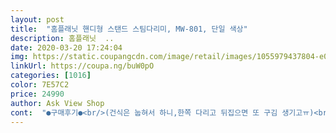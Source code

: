 ```yaml
---
layout: post 
title:  "홈플래닛 핸디형 스탠드 스팀다리미, MW-801, 단일 색상" 
description: 홈플래닛  ..
date: 2020-03-20 17:24:04 
img: https://static.coupangcdn.com/image/retail/images/1055979437804-e0f401c0-510a-4275-bcc1-50b41e7c039c.jpg 
linkUrl: https://coupa.ng/buW0pO 
categories: [1016] 
color: 7E57C2 
price: 24990 
author: Ask View Shop 
cont:  "●구매후기●<br/>(건식은 눕혀서 하니,한쪽 다리고 뒤집으면 또 구김 생기고ㅠ)<br/>(스탠드형이니 힘들면 잠시 세워둬도 되니까)<br/>(예전 제품은 물도 뚝뚝 떨어지고,수직으로 세워 이용이 힘들어서<br/>(특히 버튼부분 플라스틱이 허접.<br/>.<br/>)<br/>*단점<br/>*장점<br/>1.<br/> 간편하게 잔주름 피기 좋다.<br/>(잘펴짐)<br/>1.<br/> 성능은 괜찮으나 제품자체 마감도는 딱 그 가격대처럼 보임<br/>2.<br/> 싸다x999<br/>2.<br/> 예열될수록 헤드부분이 뜨거워지는데 검지손가락 닿는 부분도<br/>3.<br/> 조작이 심플하다<br/>3.<br/> 진한 주름은 잘펴지진 않음<br/>4.<br/> 다리면서 뒤로 기울였을때 물이 샘(수평으로 들어야함)<br/>✓기분 탓인지 몰라도.<br/>.<br/>옷감 손상이 있는 거 아닌가 하는<br/>✔걱정보다는 심하게 무겁거나 무리가 가지 않음<br/>✔사진에 보이듯 잘 펴집니다<br/>✔손이 데일 위험이 없어요<br/>✔스팀 연속 분사 버튼이 있어 누르고 있는 고생 안 해도 됨<br/>✔스팀 연속 분사에 잘 다려지니 앞으로 어떤 옷이든 다 이용할 듯<br/>가격대비 만족도 높구요.<br/> 물 흐름 걱정은 하실필요 없고요.<br/><br/>간혹 몇 몇 소재 옷들은 빨래한번 돌리면 잔주름이 심해지는 옷들이<br/>고민하시는 초보자분들~일단 이용해 보세요~<br/>구성품은 상세랑 동일하구요.<br/> 사용방법 또한 간단해서 사용설명서 볼 필요까진 없었지만 그래도 사진 찍어봤구요.<br/><br/>그냥 데일리 복장들 입고 나갔을 때 창피하지 않을 정도로만<br/>그냥 위에서 아래로 쓱~지나가면 다려지니 강추!!!!<br/>그래서 스팀켜놓고 바닥에 뒀는데 확실히 냄새가 나더라구요.<br/> 냄새 어느정도 빠져나간 뒤에 커튼 하단에 구겨진 부분 한번 다려봤어요.<br/> 처음 커텐샀을 때 부터 있던 구김이라 좀 오래됐는데 섬유브러시 끼우고 빗어주듯이 다리니 조금씩 펴 지더라구요.<br/> 스팀이 뜨거워서 데일까봐 실리콘 장갑 끼고 커텐잡고 다려줬는데 생각보다 간편하게 다려져서 처음 해본것 치곤 괜찮았아요.<br/> 연속 스팀 버튼있어서 한번 아래로 눌러주면 스팀 계속 나와서 간편합니다.<br/> 블라우스부터 티셔츠까지 쪼로미 다릴 것들이 기다리고 있어서 조금만 더 연습해보고 본격적으로 의류들을 다려볼까해요.<br/> 브러쉬 같은 경우 어떨 때 사용해야 하는지 아직까지 감이 안 오지만 사용설명서 처럼 직접적으로 섬유에 닿게 할 경우에 사용하라고 적혀있어서 일단 그렇게 사용해보려고 합니다.<br/> 근데 직물브러쉬보다 섬유브러쉬가 더 활용성이 높아보여요.<br/>  직물브러쉬는 좀 세보여서 옷감 상할 것 같은 느낌적인 느낌이 들어서요.<br/> 갠적인 판단으로 사용하시기 바라요~<br/>그럼에도 불구하고 별5개인 이유는<br/>그렇기도 하고,스킬 부족일 수도 있겠지만)<br/>느낌적인 느낌... <br/>.<br/>? 저렴이라 그냥 다렸는데,다른 옷들도<br/>다려지면 좋겠다 생각하고 가성비 따져서 구매해본건데<br/>다른 제품들보다 저렴하니까 실패해도 그만이잖아요~ㅎ<br/>다리미 자체가 없어서 어떤 거 살까 고민하다가 판 다리미보다 스팀다리미가 더 사용범위가 넓을 것 같아서 스팀다리미로 선택하고 브랜드 찾아보기 시작했는데 비싼건 부담스러워서 저렴이에서 골라봤어요.<br/><br/>다시 입으려구요ㅠㅜ옷을 살려줌,,,ㅎㅎ<br/>무게는 적당하긴 하나 여러 번 빗어주듯 다리다보니 팔이 좀 아파서 중간에 쉬어주긴 했어요.<br/> 하지만 걱정할 정도로 무거운건 아니에요.<br/><br/>바쁘신 분들을 위해 결론만 말하자면<br/>사실 다림질은 한번도 안해봐서 요령이 1도 없어서 스팀다림질 하는 거 찾아봤는데 안 찾아봤어도 될 만큼 간단하네요.<br/>ㅋ<br/>사용하기 편리하고,손에 무리도 덜하고,데일 위험도 없고<br/>생각보다 잘 펴져서 놀랐네요<br/>스팀 입문자는 아니지만, 몇 년 전에 이 제품의 2배 값에 한**핸디 스팀으로 입문을 했어요.<br/>가뜩이나 무게가 있고 세운 상태로 사용해야하니,팔도 아픈데 스팀 분사도 손으로 계속 눌러야 하고,고생에 비해 옷은 다려지지도 않고.<br/>.<br/>처음이라 제 스킬이 부족했을 수 있으나 여튼 실망만 하고 버렸었죠.<br/>그후 건식 다리미만 이용하다가 울코트는 세탁소는  비싸고 구김 심해 다려야겠다 싶어,솔직히 울코트 다린다는 이유 하나로 다시 구입 결심을 했지만,몇날 며칠을 고민만 했어요~그러다 또 버릴 각오로 제일 싼 거 사자 싶었고,상품평 보고 이 제품 샀지만 기대는 없었죠.<br/>진작 샀어야 합니다.<br/><br/>안되겠다 싶은 고가 의류만 세탁소에 맡기던가 하려고요<br/>안입으려고 옷장에 박아둔 옷들 다려두니 괜찮아서<br/>애초에 진한 주름은 안펴질 거 예상하고 샀어요<br/>어차피 정장처럼 칼주름 잡을 옷들도 아닌데... <br/><br/>여튼 구매후기보고 구입한 1인이라 도움 되시라고 저 또한 후기 남겨봅니다.<br/><br/>이상 내돈내산 후기입니당 ~~~<br/>이정도네요~<br/>있더라구요.<br/>.<br/> 입고나가긴 창피해서 다시 넣어뒀다가 생각나면<br/>저는 정말 강추합니다 :<br/> - and gt;<br/>저렴한 가격에 비해 다림질이 잘 되기 때문이에요<br/>전부 다리면서 자주 이용해보고,기분탓이면 쭉 쓰고,<br/>좀 뜨거워서 살짝 아래를 잡아야함<br/>진짜 상품평 귀찮은데,저처럼 고민하느라 갈피를 못 잡을 초보자님들 위해 사진까지 첨부하며 작성합니다.<br/><br/>진한 주름보다 잔주름 다릴 목적으로 산건데<br/>처음 사용시엔 스팀을 켜고 몇분정도 두라고 쓰여있구요 이유는 공정시에 생긴 불순물과 냄새가 빠져나간다네요.<br/><br/>퇴근하고 귀찮아서 대충 쓱 쓱 해본건데도 이정도예요<br/>특히 면 티셔츠같은건 정말정말 잘 펴집니다!<br/>판다리미로 다리곤 했는데 솔직히 너무 번거롭더라구요ㅠㅠ<br/>" 
---
```

